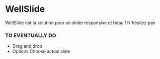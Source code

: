 # WellSlide

WellSlide est la solution pour un slider responsive et beau ! N'hésitez pas

### TO EVENTUALLY DO

 - Drag and drop
 - Options Choose actual slide
